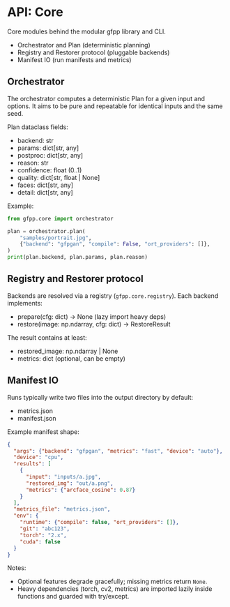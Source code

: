 # API: Core

Core modules behind the modular gfpp library and CLI.

- Orchestrator and Plan (deterministic planning)
- Registry and Restorer protocol (pluggable backends)
- Manifest IO (run manifests and metrics)

## Orchestrator

The orchestrator computes a deterministic Plan for a given input and options.
It aims to be pure and repeatable for identical inputs and the same seed.

Plan dataclass fields:

- backend: str
- params: dict[str, any]
- postproc: dict[str, any]
- reason: str
- confidence: float (0..1)
- quality: dict[str, float | None]
- faces: dict[str, any]
- detail: dict[str, any]

Example:

```python
from gfpp.core import orchestrator

plan = orchestrator.plan(
    "samples/portrait.jpg",
    {"backend": "gfpgan", "compile": False, "ort_providers": []},
)
print(plan.backend, plan.params, plan.reason)
```

## Registry and Restorer protocol

Backends are resolved via a registry (`gfpp.core.registry`). Each backend implements:

- prepare(cfg: dict) -> None (lazy import heavy deps)
- restore(image: np.ndarray, cfg: dict) -> RestoreResult

The result contains at least:

- restored_image: np.ndarray | None
- metrics: dict (optional, can be empty)

## Manifest IO

Runs typically write two files into the output directory by default:

- metrics.json
- manifest.json

Example manifest shape:

```json
{
  "args": {"backend": "gfpgan", "metrics": "fast", "device": "auto"},
  "device": "cpu",
  "results": [
    {
      "input": "inputs/a.jpg",
      "restored_img": "out/a.png",
      "metrics": {"arcface_cosine": 0.87}
    }
  ],
  "metrics_file": "metrics.json",
  "env": {
    "runtime": {"compile": false, "ort_providers": []},
    "git": "abc123",
    "torch": "2.x",
    "cuda": false
  }
}
```

Notes:

- Optional features degrade gracefully; missing metrics return `None`.
- Heavy dependencies (torch, cv2, metrics) are imported lazily inside
  functions and guarded with try/except.
